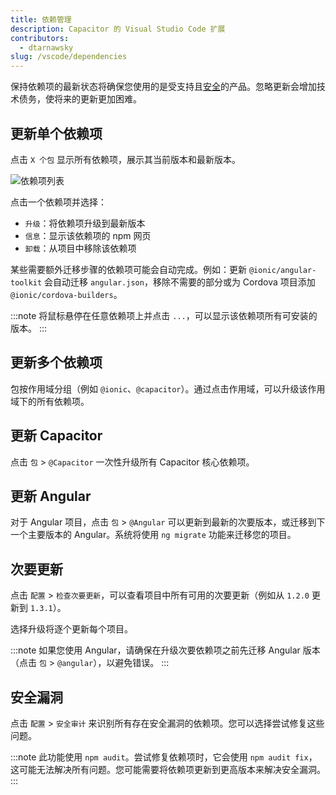 ```yaml
---
title: 依赖管理
description: Capacitor 的 Visual Studio Code 扩展
contributors:
  - dtarnawsky
slug: /vscode/dependencies
---
```


保持依赖项的最新状态将确保您使用的是受支持且[安全](#security-vulnerabilities)的产品。忽略更新会增加技术债务，使将来的更新更加困难。

## 更新单个依赖项

点击 `X 个包` 显示所有依赖项，展示其当前版本和最新版本。

![依赖项列表](/img/dependency.png)

点击一个依赖项并选择：
- `升级`：将依赖项升级到最新版本
- `信息`：显示该依赖项的 npm 网页
- `卸载`：从项目中移除该依赖项

某些需要额外迁移步骤的依赖项可能会自动完成。例如：更新 `@ionic/angular-toolkit` 会自动迁移 `angular.json`，移除不需要的部分或为 Cordova 项目添加 `@ionic/cordova-builders`。

:::note
将鼠标悬停在任意依赖项上并点击 `...`，可以显示该依赖项所有可安装的版本。
:::

## 更新多个依赖项

包按作用域分组（例如 `@ionic`、`@capacitor`）。通过点击作用域，可以升级该作用域下的所有依赖项。

## 更新 Capacitor

点击 `包` > `@Capacitor` 一次性升级所有 Capacitor 核心依赖项。

## 更新 Angular

对于 Angular 项目，点击 `包` > `@Angular` 可以更新到最新的次要版本，或迁移到下一个主要版本的 Angular。系统将使用 `ng migrate` 功能来迁移您的项目。

## 次要更新

点击 `配置` > `检查次要更新`，可以查看项目中所有可用的次要更新（例如从 `1.2.0` 更新到 `1.3.1`）。

选择升级将逐个更新每个项目。

:::note
如果您使用 Angular，请确保在升级次要依赖项之前先迁移 Angular 版本（点击 `包` > `@angular`），以避免错误。
:::

## 安全漏洞

点击 `配置` > `安全审计` 来识别所有存在安全漏洞的依赖项。您可以选择尝试修复这些问题。

:::note
此功能使用 `npm audit`。尝试修复依赖项时，它会使用 `npm audit fix`，这可能无法解决所有问题。您可能需要将依赖项更新到更高版本来解决安全漏洞。
:::